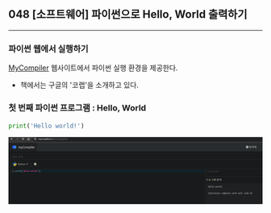 ## 048 [소프트웨어] 파이썬으로 Hello, World 출력하기

---

### 파이썬 웹에서 실행하기
[MyCompiler](https://www.mycompiler.io/ko/new/python) 웹사이트에서 파이썬 실행 환경을 제공한다.
- 책에서는 구글의 '코랩'을 소개하고 있다.

### 첫 번째 파이썬 프로그램 : Hello, World
```python
print('Hello world!')
```
![Hello world 실행 결과(MyCompiler)](../../image/02-20.png)

